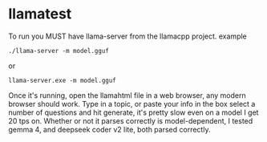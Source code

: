 # llamatest
To run you MUST have llama-server from the llamacpp project.
example

    ./llama-server -m model.gguf
    
or

    llama-server.exe -m model.gguf
    

 Once it's running, open the llamahtml file in a web browser, any modern browser should work.
  Type in a topic, or paste your info in the box
  select a number of questions and hit generate, it's pretty slow even on a model I get 20 tps on.
   Whether or not it parses correctly is model-dependent, I tested gemma 4, and deepseek coder v2 lite, both parsed correctly.
